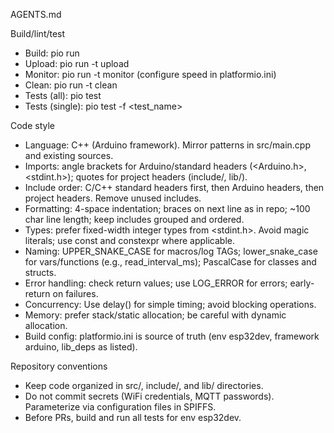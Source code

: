 AGENTS.md

Build/lint/test
- Build: pio run
- Upload: pio run -t upload
- Monitor: pio run -t monitor (configure speed in platformio.ini)
- Clean: pio run -t clean
- Tests (all): pio test
- Tests (single): pio test -f <test_name>


Code style
- Language: C++ (Arduino framework). Mirror patterns in src/main.cpp and existing sources.
- Imports: angle brackets for Arduino/standard headers (<Arduino.h>, <stdint.h>); quotes for project headers (include/, lib/).
- Include order: C/C++ standard headers first, then Arduino headers, then project headers. Remove unused includes.
- Formatting: 4-space indentation; braces on next line as in repo; ~100 char line length; keep includes grouped and ordered.
- Types: prefer fixed-width integer types from <stdint.h>. Avoid magic literals; use const and constexpr where applicable.
- Naming: UPPER_SNAKE_CASE for macros/log TAGs; lower_snake_case for vars/functions (e.g., read_interval_ms); PascalCase for classes and structs.
- Error handling: check return values; use LOG_ERROR for errors; early-return on failures.
- Concurrency: Use delay() for simple timing; avoid blocking operations.
- Memory: prefer stack/static allocation; be careful with dynamic allocation.
- Build config: platformio.ini is source of truth (env esp32dev, framework arduino, lib_deps as listed).

Repository conventions
- Keep code organized in src/, include/, and lib/ directories.
- Do not commit secrets (WiFi credentials, MQTT passwords). Parameterize via configuration files in SPIFFS.
- Before PRs, build and run all tests for env esp32dev.